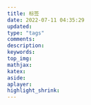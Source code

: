 ```yaml
---
title: 标签
date: 2022-07-11 04:35:29
updated:
type: "tags"
comments:
description:
keywords:
top_img:
mathjax:
katex:
aside:
aplayer:
highlight_shrink:
---
```

